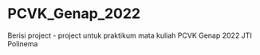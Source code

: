 # PCVK_Genap_2022
Berisi project - project untuk praktikum mata kuliah PCVK Genap 2022 JTI Polinema
